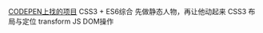 [CODEPEN上找的项目](https://codepen.io/TeorikDeli/pen/CozBw)
CSS3 + ES6综合
先做静态人物，再让他动起来
CSS3 布局与定位 transform
JS DOM操作